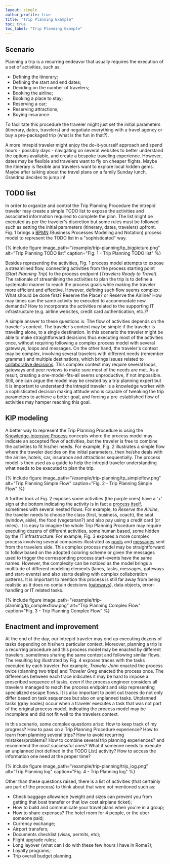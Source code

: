 ```yaml
---
layout: single
author_profile: true
title: "Trip Planning Example"
toc: true
toc_label: "Trip Planning Example"
---
```


## Scenario

Planning a trip is a recurring endeavor that usually requires the execution of a set of activities, such as:

   * Defining the itinerary;
   * Defining the start and end dates;
   * Deciding on the number of travelers;
   * Booking the airline;
   * Booking a place to stay;
   * Reserving a car;
   * Reserving attractions;
   * Buying insurance.

To facilitate this procedure the traveler might just set the initial parameters (itinerary, dates, travelers) and negotiate everything with a travel agency or buy a pre-packaged trip (what is the fun in that?).

A more intrepid traveler might enjoy the do-it-yourself approach and spend hours - possibly days - navigating on several websites to better understand the options available, and create a bespoke traveling experience. However, dates may be flexible and travelers want to fly on cheaper flights. Maybe the itinerary is flexible and travelers want to explore local hidden gems. Maybe after talking about the travel plans on a family Sunday lunch, Grandma decides to jump in!

## TODO list

In order to organize and control the Trip Planning Procedure the intrepid traveler may create a simple TODO list to expose the activities and associated information required to complete the plan. The list might be executed as per the traveler's discretion but some rules must be followed such as setting the initial parameters (itinerary, dates, travelers) upfront. Fig. 1 brings a [BPMN](http://www.bpmn.org/) (Business Processes Modeling and Notation) process model to represent the TODO list in a "sophisticated" way.

{% include figure image_path="/example/trip-planning/tp_bigpicture.png" alt="Trip Planning TODO list" caption="Fig. 1 - Trip Planning TODO list" %}

Besides representing the activities, Fig. 1 process model attempts to expose a streamlined flow, connecting activities from the process starting point (_Start Planning Trip_) to the process endpoint (_Travelers Ready to Travel_). The rationale of streamlining the activities to plan the trip is to define a systematic manner to reach the process goals while making the traveler more efficient and effective. However, defining such flow seems complex: What should be done first? Reserve the Place? or Reserve the Airline? How may times can the same activity be executed to accommodate new demands? How to incorporate the activities related to the supporting IT infrastructure (e.g. airline websites, credit card authentication, etc.)?

A simple  answer to these questions is: The flow of activities depends on the traveler's context. The traveler's context may be simple if the traveler is traveling alone, to a single destination. In this scenario the traveler might be able to make straightforward decisions thus executing most of the activities once, without requiring following a complex process model with several gateways, loops and messages. On the other hand, the traveler's context may be complex, involving several travelers with different needs (remember gramma!) and multiple destinations, which brings issues related to [collaborative decisions](https://pdfs.semanticscholar.org/e513/012a806d70c66b80dfd3dd5d14a2b4efafaa.pdf). This complex context may require several loops, gateways and peer reviews to make sure most of the needs are met. As a result, creating a one-model-fits-all seems unproductive, if not impossible. Still, one can argue the model may be created by a trip planning expert but it is important to understand the intrepid traveler is a knowledge worker with a sophisticated decision making attitude who is capable of tweaking the trip parameters to achieve a better goal, and forcing a pre-established flow of activities may hamper reaching this goal.

## KIP modeling

A better way to represent the Trip Planning Procedure is using the [Knowledge-intensive Process](https://doi.org/10.1007/s13740-014-0038-4) concepts where the process model may indicate an accepted flow of activities, but the traveler is free to combine the activities to fit his/her needs. For example, Fig. 2 illustrates a simple flow where the traveler decides on the initial parameters, then he/she deals with the airline, hotels, car, insurance and attractions sequentially. The process model is then used as a guide to help the intrepid traveler understanding what needs to be executed to plan the trip.

{% include figure image_path="/example/trip-planning/tp_simpleflow.png" alt="Trip Planning Simple Flow" caption="Fig. 2 - Trip Planning Simple Flow" %}

A further look at Fig. 2 exposes some activities (the purple ones) have a '+' sign at the bottom indicating the activity is in fact a [process itself](https://camunda.com/bpmn/reference/#activities-subprocess), sometimes with several nested flows. For example, to _Reserve the Airline_, the traveler needs to choose the class (first, business, coach), the seat (window, aisle), the food (vegetarian?) and also pay using a credit card (or miles). It is easy to imagine the whole Trip Planning Procedure may require executing dozens of different activities, some human based, some hidden by the IT infrastructure. For example, Fig. 3 exposes a more complex process involving several companies illustrated as [pools](https://camunda.com/bpmn/reference/#participants-pool) and [messages](https://camunda.com/bpmn/reference/#events-message) sent from the travelers side. This complex process model may be straightforward to follow based on the adopted coloring scheme or given the  messages used to trigger the corresponding process start-events have the same names. However, the  complexity can be noticed as the model brings a multitude of different modeling elements (lanes, tasks, messages, gateways and start-events) and also starts dealing with complex collaboration patterns. It is important to mention this process is still far away from being realistic as it does no contain decisions ([gateways](https://camunda.com/bpmn/reference/#gateways-data-based-exclusive-gateways)), data objects, error-handling or IT related tasks.   

{% include figure image_path="/example/trip-planning/tp_complexflow.png" alt="Trip Planning Complex Flow" caption="Fig. 3 - Trip Planning Complex Flow" %}

## Enactment and improvement

At the end of the day, our intrepid traveler may end up executing dozens of tasks depending on his/hers particular context. Moreover, planning a trip is a recurring procedure and this process model may be enacted by different travelers, sometimes sharing the same context and following similar flows. The resulting log illustrated by Fig. 4 exposes traces with the tasks executed by each traveler. For example, _Traveler John_ enacted the process twice (planning two trips) and _Traveler Greg_ enacted the process once. The differences between each trace indicates it may be hard to impose a prescribed sequence of tasks, even if the process engineer considers all travelers managed to reach the process endpoint and skip representing specialized escape flows. It is also important to point out traces do not only differ based on task sequences but also on unplanned tasks. Unplanned tasks (gray nodes) occur when a traveler executes a task that was not part of the original process model, indicating the process model may be incomplete and did not fit well to the travelers context.

In this scenario, some complex questions arise: How to keep track of my progress? How to pass on a Trip Planning Procedure experience? How to learn from planning several trips? How to avoid recurring mistakes/problems? How to combine several trip planning experiences? and recommend the most successful ones? What if someone needs to execute an unplanned (not defined in the TODO List) activity? How to access the information one need at the proper time?

{% include figure image_path="/example/trip-planning/trip_log.png" alt="Trip Planning log" caption="Fig. 4 - Trip Planning log" %}

Other than these questions raised, there is a list of activities (that certainly are part of the process) to think about that were not mentioned such as:

   * Check baggage allowance (weight and sizes can prevent you from getting that boat transfer or that low cost airplane ticket);
   * How to build and communicate your travel plans when you're in a group;
   * How to share expenses? The hotel room for 4 people, or the uber someone paid;
   * Currency exchange;
   * Airport transfers;
   * Documents checklist (visas, permits, etc);
   * Flight upgrade rules;
   * Long layover (what can I do with these few hours I have in Rome?);
   * Loyalty programs;
   * Trip overall budget planning.